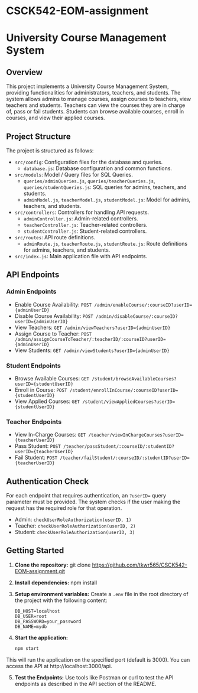 # CSCK542-EOM-assignment
# University Course Management System

## Overview

This project implements a University Course Management System, providing functionalities for administrators, teachers, and students. The system allows admins to manage courses, assign courses to teachers, view teachers and students. Teachers can view the courses they are in charge of, pass or fail students. Students can browse available courses, enroll in courses, and view their applied courses.

## Project Structure

The project is structured as follows:

- `src/config`: Configuration files for the database and queries.
  - `database.js`: Database configuration and common functions.
- `src/models`: Model / Query files for SQL Queries.
  - `queries/adminQueries.js`, `queries/teacherQueries.js`, `queries/studentQueries.js`: SQL queries for admins, teachers, and students.
  - `adminModel.js`, `teacherModel.js`, `studentModel.js`: Model for admins, teachers, and students.
- `src/controllers`: Controllers for handling API requests.
  - `adminController.js`: Admin-related controllers.
  - `teacherController.js`: Teacher-related controllers.
  - `studentController.js`: Student-related controllers.
- `src/routes`: API route definitions.
  - `adminRoute.js`, `teacherRoute.js`, `studentRoute.js`: Route definitions for admins, teachers, and students.
- `src/index.js`: Main application file with API endpoints.

## API Endpoints

### Admin Endpoints

- Enable Course Availability: `POST /admin/enableCourse/:courseID?userID={adminUserID}`
- Disable Course Availability: `POST /admin/disableCourse/:courseID?userID={adminUserID}`
- View Teachers: `GET /admin/viewTeachers?userID={adminUserID}`
- Assign Course to Teacher: `POST /admin/assignCourseToTeacher/:teacherID/:courseID?userID={adminUserID}`
- View Students: `GET /admin/viewStudents?userID={adminUserID}`

### Student Endpoints

- Browse Available Courses: `GET /student/browseAvailableCourses?userID={studentUserID}`
- Enroll in Course: `POST /student/enrollInCourse/:courseID?userID={studentUserID}`
- View Applied Courses: `GET /student/viewAppliedCourses?userID={studentUserID}`

### Teacher Endpoints

- View In-Charge Courses: `GET /teacher/viewInChargeCourses?userID={teacherUserID}`
- Pass Student: `POST /teacher/passStudent/:courseID/:studentID?userID={teacherUserID}`
- Fail Student: `POST /teacher/failStudent/:courseID/:studentID?userID={teacherUserID}`

## Authentication Check

For each endpoint that requires authentication, an `?userID=` query parameter must be provided. The system checks if the user making the request has the required role for that operation.

- Admin: `checkUserRoleAuthorization(userID, 1)`
- Teacher: `checkUserRoleAuthorization(userID, 2)`
- Student: `checkUserRoleAuthorization(userID, 3)`

## Getting Started

1. **Clone the repository:**
   git clone https://github.com/tkwr565/CSCK542-EOM-assignment.git

2. **Install dependencies:**
    npm install

3. **Setup environment variables:**
   Create a `.env` file in the root directory of the project with the following content:

   ```env
   DB_HOST=localhost
   DB_USER=root
   DB_PASSWORD=your_password
   DB_NAME=mydb

4. **Start the application:**
   ```bash
   npm start

  This will run the application on the specified port (default is 3000). You can access the API at http://localhost:3000/api.

5. **Test the Endpoints:**
Use tools like Postman or curl to test the API endpoints as described in the API section of the README.
